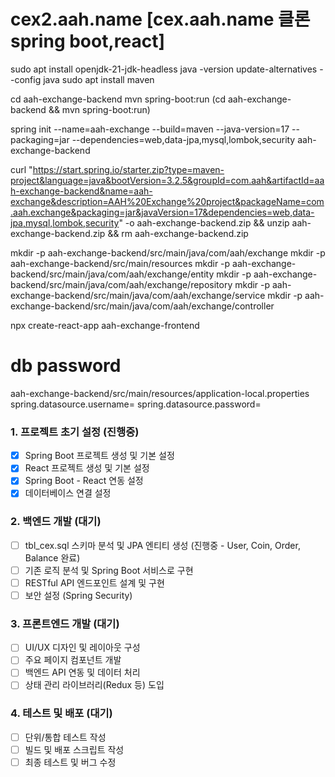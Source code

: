 # cex2.aah.name [cex.aah.name 클론 spring boot,react]
sudo apt install openjdk-21-jdk-headless
java -version
update-alternatives --config java
sudo apt install maven


cd aah-exchange-backend
mvn spring-boot:run
(cd aah-exchange-backend && mvn spring-boot:run)


spring init --name=aah-exchange --build=maven --java-version=17 --packaging=jar --dependencies=web,data-jpa,mysql,lombok,security aah-exchange-backend

curl "https://start.spring.io/starter.zip?type=maven-project&language=java&bootVersion=3.2.5&groupId=com.aah&artifactId=aah-exchange-backend&name=aah-exchange&description=AAH%20Exchange%20project&packageName=com.aah.exchange&packaging=jar&javaVersion=17&dependencies=web,data-jpa,mysql,lombok,security" -o aah-exchange-backend.zip && unzip aah-exchange-backend.zip && rm aah-exchange-backend.zip

mkdir -p aah-exchange-backend/src/main/java/com/aah/exchange
mkdir -p aah-exchange-backend/src/main/resources
mkdir -p aah-exchange-backend/src/main/java/com/aah/exchange/entity
mkdir -p aah-exchange-backend/src/main/java/com/aah/exchange/repository
mkdir -p aah-exchange-backend/src/main/java/com/aah/exchange/service
mkdir -p aah-exchange-backend/src/main/java/com/aah/exchange/controller

npx create-react-app aah-exchange-frontend



# db password
aah-exchange-backend/src/main/resources/application-local.properties
spring.datasource.username=
spring.datasource.password=




### 1. 프로젝트 초기 설정 (진행중)
- [x] Spring Boot 프로젝트 생성 및 기본 설정
- [x] React 프로젝트 생성 및 기본 설정
- [x] Spring Boot - React 연동 설정
- [x] 데이터베이스 연결 설정

### 2. 백엔드 개발 (대기)
- [ ] tbl_cex.sql 스키마 분석 및 JPA 엔티티 생성 (진행중 - User, Coin, Order, Balance 완료)
- [ ] 기존 로직 분석 및 Spring Boot 서비스로 구현
- [ ] RESTful API 엔드포인트 설계 및 구현
- [ ] 보안 설정 (Spring Security)

### 3. 프론트엔드 개발 (대기)
- [ ] UI/UX 디자인 및 레이아웃 구성
- [ ] 주요 페이지 컴포넌트 개발
- [ ] 백엔드 API 연동 및 데이터 처리
- [ ] 상태 관리 라이브러리(Redux 등) 도입

### 4. 테스트 및 배포 (대기)
- [ ] 단위/통합 테스트 작성
- [ ] 빌드 및 배포 스크립트 작성
- [ ] 최종 테스트 및 버그 수정
